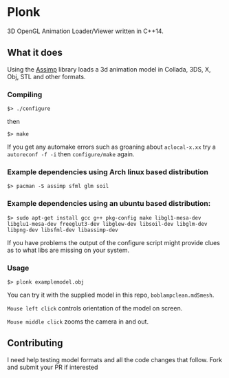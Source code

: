 # Plonk

3D OpenGL Animation Loader/Viewer written in C++14.

## What it does
Using the [Assimp](assimp.sourceforge.net) library loads a 3d animation model in Collada, 3DS, X, Obj, STL and other formats.

### Compiling

```
$> ./configure
```
then
```
$> make

```
If you get any automake errors such as groaning about `aclocal-x.xx` try a `autoreconf -f -i` then `configure/make` again.

### Example dependencies using Arch linux based distribution
```
$> pacman -S assimp sfml glm soil
```
### Example dependencies using an ubuntu based distribution:

```
$> sudo apt-get install gcc g++ pkg-config make libgl1-mesa-dev libglu1-mesa-dev freeglut3-dev libglew-dev libsoil-dev libglm-dev libpng-dev libsfml-dev libassimp-dev
```

If you have problems the output of the configure script might provide clues as to what libs are missing on your system.

### Usage

```
$> plonk examplemodel.obj
```
You can try it with the supplied model in this repo, `boblampclean.md5mesh`.

`Mouse left click` controls orientation of the model on screen.

`Mouse middle click` zooms the camera in and out.

## Contributing

I need help testing model formats and all the code changes that follow. Fork and submit your PR if interested
